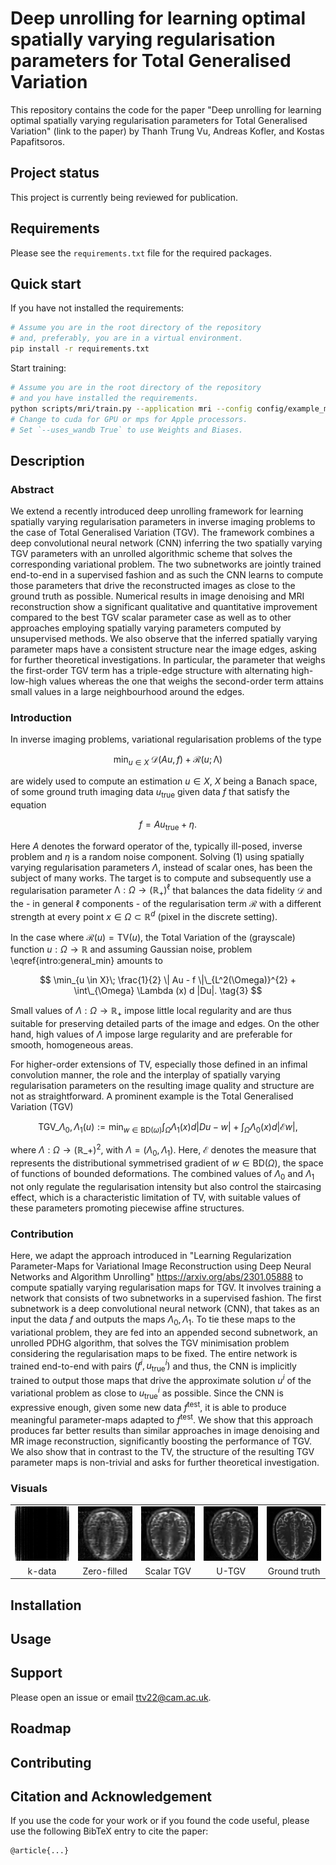 # Deep unrolling for learning optimal spatially varying regularisation parameters for Total Generalised Variation

This repository contains the code for the paper "Deep unrolling for learning optimal spatially varying regularisation parameters for Total Generalised Variation" (link to the paper) by Thanh Trung Vu, Andreas Kofler, and Kostas Papafitsoros.


## Project status
This project is currently being reviewed for publication.


## Requirements
Please see the `requirements.txt` file for the required packages.

## Quick start

If you have not installed the requirements:
```bash
# Assume you are in the root directory of the repository
# and, preferably, you are in a virtual environment.
pip install -r requirements.txt
```

Start training:
```bash
# Assume you are in the root directory of the repository
# and you have installed the requirements.
python scripts/mri/train.py --application mri --config config/example_mri_tgv_config.yaml --device cpu
# Change to cuda for GPU or mps for Apple processors.
# Set `--uses_wandb True` to use Weights and Biases.
```


## Description

### Abstract

We extend a recently introduced deep unrolling framework for learning spatially varying regularisation parameters in inverse imaging problems to the case of Total Generalised Variation (TGV). The framework combines a deep convolutional neural network (CNN) inferring the two spatially varying TGV  parameters with an unrolled algorithmic scheme that solves the corresponding variational problem. The two subnetworks are jointly trained end-to-end in a supervised fashion and as such the CNN learns to compute those parameters that drive the reconstructed images as close to the ground truth as possible. Numerical results in image denoising and MRI reconstruction show a significant qualitative and quantitative improvement compared to the best TGV scalar parameter case as well as to other approaches employing spatially varying parameters computed by unsupervised methods.
We also observe that the inferred spatially varying parameter maps have a consistent structure near the image edges, asking for further theoretical investigations. In particular, the parameter that weighs the first-order TGV term has a triple-edge structure with alternating high-low-high values whereas the one that weighs the second-order term attains small values in a large neighbourhood around the edges.

### Introduction

In inverse imaging problems, variational regularisation  problems of the type

$$
\min_{u\in X} \; \mathcal{D}(Au,f)+ \mathcal{R}(u;\mathrm{\Lambda})  \tag{1}
$$

are widely used to compute an estimation $u\in X$, $X$ being a Banach space, of some ground truth imaging data $u_{\mathrm{true}}$ given data $f$ that satisfy the equation

$$
f=Au_{\mathrm{true}}+\eta. \tag{2}
$$

Here $A$ denotes the forward operator of the, typically ill-posed, inverse problem and $\eta$ is a random noise component.
Solving $(1)$ using spatially varying regularisation parameters $\Lambda$, instead of scalar ones,
has been the subject of many  works.
The target  is to compute and subsequently use a regularisation parameter  $\mathrm{\Lambda}: \Omega \to (\mathbb{R}_{+})^{\ell}$ that balances the data fidelity  $\mathcal{D}$ and the - in general $\ell$ components - of the regularisation term $\mathcal{R}$ with a different strength at every point $x\in \Omega \subset \mathbb{R}^{d}$ (pixel in the discrete setting).

In the case where $\mathcal{R}(u)=\mathrm{TV}(u)$, the Total Variation of the (grayscale) function $u: \Omega \to \mathbb{R}$ and assuming Gaussian noise, problem \eqref{intro:general_min} amounts to

$$
\min_{u \in X}\; \frac{1}{2} \| Au - f \|\_{L^2(\Omega)}^{2} + \int\_{\Omega} \Lambda (x) d |Du|. \tag{3}
$$

Small values of $\Lambda: \Omega \to \mathbb{R}_{+}$ impose little local regularity and are thus suitable for preserving detailed parts of the image and edges. On the other hand, high values of $\Lambda$  impose large regularity and are preferable for smooth, homogeneous areas.

For higher-order extensions of TV, especially those defined in an infimal convolution manner, the role and the interplay of spatially varying regularisation parameters on the resulting image quality and structure are not as straightforward. A prominent example is the Total Generalised Variation (TGV)

$$
\text{TGV}\_{\Lambda_{0}, \Lambda_{1}}(u):=\min_{w\in \mathrm{BD}(\omega)} \int_{\Omega} \Lambda_{1}(x) d|Du-w| + \int_{\Omega} \Lambda_{0}(x)d|\mathcal{E}w|,
$$

where $\Lambda: \Omega \to (\mathbb{R}\_{+})^{2}$, with $\Lambda=(\Lambda_{0}, \Lambda_{1})$. Here, $\mathcal{E}$ denotes the measure that represents the distributional symmetrised gradient of $w\in \mathrm{BD}(\Omega)$, the space of functions of bounded deformations.
The combined values of $\Lambda_{0}$ and $\Lambda_{1}$ not only regulate the regularisation intensity but also control the staircasing effect, which is a characteristic limitation of  TV, with suitable values of these parameters promoting piecewise affine structures.

### Contribution

Here, we adapt the approach introduced in "Learning Regularization Parameter-Maps for Variational Image Reconstruction using Deep Neural Networks and Algorithm Unrolling" https://arxiv.org/abs/2301.05888 to compute spatially varying regularisation maps for TGV. It involves training a network that consists of two subnetworks in a supervised fashion. The first subnetwork is a deep convolutional neural network (CNN),
that takes as an input the data $f$
and outputs the maps $\Lambda_{0}, \Lambda_{1}$. To tie these maps to the variational problem, they are fed into an appended second subnetwork, an unrolled PDHG algorithm, that solves the TGV minimisation problem considering the regularisation maps to be fixed. The entire network is trained end-to-end with pairs  $(f^{i}, u_{\mathrm{true}}^{i})$ and thus, the CNN is implicitly trained to output those maps that drive the approximate solution $u^{i}$ of the variational problem as close to $u_{\mathrm{true}}^{i}$ as possible.
Since the CNN is expressive enough, given some new data $f^{\mathrm{test}}$, it is able to produce meaningful parameter-maps adapted to $f^{\mathrm{test}}$. We show that this approach produces far better results than similar approaches in image denoising and MR image reconstruction, significantly boosting the performance of TGV. We also show that in contrast to the TV, the structure of the resulting TGV parameter maps is non-trivial and asks for further theoretical investigation.



### Visuals

<!-- <div style="display: flex; justify-content: space-between;">

  <div style="text-align: left;">
    <img src="results/sample_0-kdata_corrupted-R_8-sigma_0_05.png"
    alt="k-data" width="300px"/>
    <p>k-data</p>
  </div>

  <div style="text-align: left;">
    <img src="results/sample_0-zero_filled-R_8-sigma_0_05-PSNR_24_00-SSIM_0_6041.png"
    alt="Zero-filled" width="300px"/>
    <p>Zero-filled</p>
  </div>

  <div style="text-align: left;">
    <img src="results/sample_0/R_8-sigma_0_05/T_256/sample_0-tgv-lambda1_v_0_01-lambda0_w_0_02-R_8-sigma_0_05-T_256-abs-PSNR_25_65-SSIM_0_7204.png"
    alt="Scalar TGV" width="300px"/>
    <p>Scalar TGV</p>
  </div>

  <div style="text-align: left;">
    <img src="results/sample_0-u_tgv-R_8-sigma_0_05-T_256-PSNR_27_59-SSIM_0_7829.png"
    alt="U-TGV" width="300px"/>
    <p>U-TGV</p>
  </div>

  <div style="text-align: left;">
    <img src="results/sample_0-ground_truth.png"
    alt="Ground truth" width="300px"/>
    <p>Ground truth</p>
  </div>

</div> -->

<!-- <p align="center">
  <img src="results/sample_0-ground_truth.png" alt="Image 1" width="19%"/>
  <img src="results/sample_0-ground_truth.png" alt="Image 1" width="19%"/>
  <img src="results/sample_0-ground_truth.png" alt="Image 1" width="19%"/>
  <img src="results/sample_0-ground_truth.png" alt="Image 1" width="19%"/>
  <img src="results/sample_0-ground_truth.png" alt="Image 1" width="19%"/>
</p> -->

<!-- <p align="center">
  <div style="display:inline-block; width:19%; text-align:center;">
    Block 1 Text
  </div>
  <div style="display:inline-block; width:19%; text-align:center;">
    Block 2 Text
  </div>
  <div style="display:inline-block; width:19%; text-align:center;">
    Block 3 Text
  </div>
  <div style="display:inline-block; width:19%; text-align:center;">
    Block 4 Text
  </div>
  <div style="display:inline-block; width:19%; text-align:center;">
    Block 5 Text
  </div>
</p> -->

<table style="border-collapse: collapse; width: 100%;">
  <tr>
    <td style="border: none; text-align: center; width: 20%;">
        <img src="results/sample_0-kdata_corrupted-R_8-sigma_0_05.png"
        alt="k-data" style="width: 100%;"></td>
    <td style="border: none; text-align: center; width: 20%;">
        <img src="results/sample_0-zero_filled-R_8-sigma_0_05-PSNR_24_00-SSIM_0_6041.png"
        alt="Zero-filled" style="width: 100%;"></td>
    <td style="border: none; text-align: center; width: 20%;">
        <img src="results/sample_0/R_8-sigma_0_05/T_256/sample_0-tgv-lambda1_v_0_01-lambda0_w_0_02-R_8-sigma_0_05-T_256-abs-PSNR_25_65-SSIM_0_7204.png"
        alt="Scalar TGV" style="width: 100%;"></td>
    <td style="border: none; text-align: center; width: 20%;">
        <img src="results/sample_0-u_tgv-R_8-sigma_0_05-T_256-PSNR_27_59-SSIM_0_7829.png"
        alt="U-TGV" style="width: 100%;"></td>
    <td style="border: none; text-align: center; width: 20%;">
        <img src="results/sample_0-ground_truth.png"
        alt="Ground truth" style="width: 100%;"></td>
  </tr>
  <tr>
    <td style="border: none; text-align: center;">k-data</td>
    <td style="border: none; text-align: center;">Zero-filled</td>
    <td style="border: none; text-align: center;">Scalar TGV</td>
    <td style="border: none; text-align: center;">U-TGV</td>
    <td style="border: none; text-align: center;">Ground truth</td>
  </tr>
</table>

## Installation
<!-- Within a particular ecosystem, there may be a common way of installing things, such as using Yarn, NuGet, or Homebrew. However, consider the possibility that whoever is reading your README is a novice and would like more guidance. Listing specific steps helps remove ambiguity and gets people to using your project as quickly as possible. If it only runs in a specific context like a particular programming language version or operating system or has dependencies that have to be installed manually, also add a Requirements subsection. -->

## Usage
<!-- Use examples liberally, and show the expected output if you can. It's helpful to have inline the smallest example of usage that you can demonstrate, while providing links to more sophisticated examples if they are too long to reasonably include in the README. -->

## Support
Please open an issue or email ttv22@cam.ac.uk.

## Roadmap
<!-- - [ ] Update README
- [ ] Add more doctests
    - [ ] Add test for CPU
    - [ ] Add test for CUDA
    - [ ] Add test for MPS -->

## Contributing
<!-- Please feel free to contribute.

For people who want to make changes to your project, it's helpful to have some documentation on how to get started. Perhaps there is a script that they should run or some environment variables that they need to set. Make these steps explicit. These instructions could also be useful to your future self.

You can also document commands to lint the code or run tests. These steps help to ensure high code quality and reduce the likelihood that the changes inadvertently break something. Having instructions for running tests is especially helpful if it requires external setup, such as starting a Selenium server for testing in a browser. -->

## Citation and Acknowledgement

<!-- ## Authors and acknowledgment
Big thanks to Kostas Papafitsoros, Andreas Kofler, and

This project used Github Copilot for generation of drafts, code snippets, and documentation, tests, ... -->

If you use the code for your work or if you found the code useful, please use the following BibTeX entry to cite the paper:

```
@article{...}
```

<!-- ## License
- [ ] Add license -->
